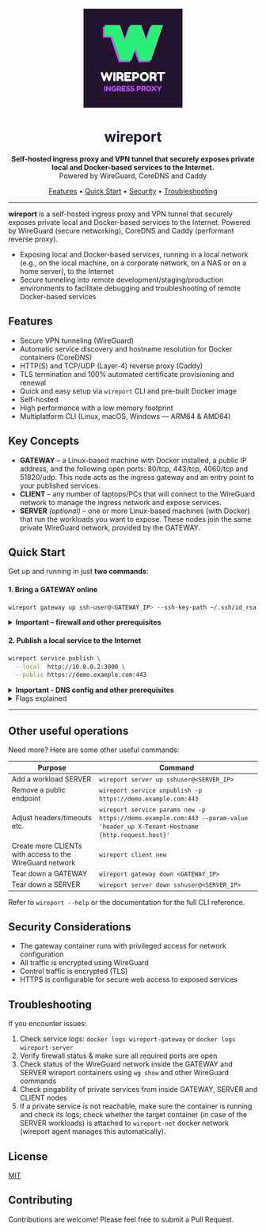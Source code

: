 <p align="center">
  <img src="assets/wireport-with-slogan.png" alt="wireport logo" width="200" />
</p>

<h1 align="center" style="color:#23132d">
  wireport
</h1>

<p align="center">
  <strong>Self-hosted ingress proxy and VPN tunnel that securely exposes private local and Docker-based services to the Internet.</strong><br />
  Powered by WireGuard, CoreDNS and Caddy
</p>

<p align="center">
  <a href="#features">Features</a> •
  <a href="#quick-start">Quick Start</a> •
  <a href="#security-considerations">Security</a> •
  <a href="#troubleshooting">Troubleshooting</a>
</p>

---


**wireport** is a self-hosted ingress proxy and VPN tunnel that securely exposes private local and Docker-based services to the Internet. Powered by WireGuard (secure networking), CoreDNS and Caddy (performant reverse proxy).

- Exposing local and Docker-based services, running in a local network (e.g., on the local machine, on a corporate network, on a NAS or on a home server), to the Internet
- Secure tunneling into remote development/staging/production environments to facilitate debugging and troubleshooting of remote Docker-based services

## Features

- Secure VPN tunneling (WireGuard)
- Automatic service discovery and hostname resolution for Docker containers (CoreDNS)
- HTTP(S) and TCP/UDP (Layer-4) reverse proxy (Caddy)
- TLS termination and 100% automated certificate provisioning and renewal
- Quick and easy setup via `wireport` CLI and pre-built Docker image
- Self-hosted
- High performance with a low memory footprint
- Multiplatform CLI (Linux, macOS, Windows — ARM64 & AMD64)

## Key Concepts

- **GATEWAY** – a Linux-based machine with Docker installed, a public IP address, and the following open ports: 80/tcp, 443/tcp, 4060/tcp and 51820/udp. This node acts as the ingress gateway and an entry point to your published services.
- **CLIENT** – any number of laptops/PCs that will connect to the WireGuard network to manage the ingress network and expose services.
- **SERVER** *(optional)* – one or more Linux-based machines (with Docker) that run the workloads you want to expose. These nodes join the same private WireGuard network, provided by the GATEWAY.

## Quick Start

Get up and running in just **two commands**:


#### 1. Bring a GATEWAY online

```bash
wireport gateway up ssh-user@<GATEWAY_IP> --ssh-key-path ~/.ssh/id_rsa
```

<details>
<summary><strong>Important – firewall and other prerequisites</strong></summary>

`wireport gateway up` expects that:

1) the following ports must be reachable on the target GATEWAY machine *before* you run the command:

* 22/tcp (SSH)
* 80/tcp and 443/tcp (HTTP/HTTPS)
* 4060/tcp (Wireport control channel)
* 51820/udp (WireGuard)

Example with UFW:

```bash
sudo ufw allow 22,80,443,4060/tcp
sudo ufw allow 51820/udp
sudo ufw enable
```

2) Docker is installed on the target GATEWAY machine
3) The account used for SSH-ing into the target GATEWAY machine has all the necessary permissions for managing Docker containers, images and networks
</details>

#### 2. Publish a local service to the Internet

```bash
wireport service publish \
  --local  http://10.0.0.2:3000 \
  --public https://demo.example.com:443
```

<details>
<summary><strong>Important - DNS config and other prerequisites</strong></summary>

1) For the service to become available over the given public URL, there must be a respective `A`-record in the DNS settings of your domain name provider, pointing to the target **GATEWAY** machine's IP address.

2) After bootstrapping the GATEWAY node with `wireport gateway up ...` command, you should add the respective WireGuard tunnel on your local machine

3) There must be a service running on the GATEWAY and port specified in the `--local` flag provided to the `wireport service publish` command

</details>

<details>
<summary>Flags explained</summary>

* **--local** – URL of the service **on the machine where you run the command** (or another node from the newly created WireGuard network)
* **--public** – External protocol / hostname / port that will be reachable on the GATEWAY
* Automatically provisions a trusted TLS certificate and updates Caddy's reverse proxy

</details>

---

## Other useful operations

Need more? Here are some other useful commands:

| Purpose | Command |
|---------|---------|
| Add a workload SERVER | `wireport server up sshuser@<SERVER_IP>` |
| Remove a public endpoint | `wireport service unpublish -p https://demo.example.com:443` |
| Adjust headers/timeouts etc. | `wireport service params new -p https://demo.example.com:443 --param-value 'header_up X-Tenant-Hostname {http.request.host}'` |
| Create more CLIENTs with access to the WireGuard network | `wireport client new` |
| Tear down a GATEWAY | `wireport gateway down <GATEWAY_IP>` |
| Tear down a SERVER| `wireport server down sshuser@<SERVER_IP>` |

Refer to `wireport --help` or the documentation for the full CLI reference.

## Security Considerations

- The gateway container runs with privileged access for network configuration
- All traffic is encrypted using WireGuard
- Control traffic is encrypted (TLS)
- HTTPS is configurable for secure web access to exposed services

## Troubleshooting

If you encounter issues:
1. Check service logs: `docker logs wireport-gateway` or `docker logs wireport-server`
2. Verify firewall status & make sure all required ports are open
3. Check status of the WireGuard network inside the GATEWAY and SERVER wireport containers using `wg show` and other WireGuard commands
4. Check pingability of private services from inside GATEWAY, SERVER and CLIENT nodes
5. If a private service is not reachable, make sure the container is running and check its logs; check whether the target container (in case of the SERVER workloads) is attached to `wireport-net` docker network (wireport agent manages this automatically).

## License

[MIT](LICENSE.txt)

## Contributing

Contributions are welcome! Please feel free to submit a Pull Request.
